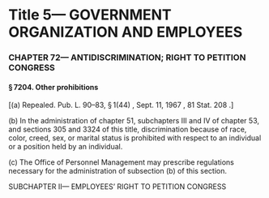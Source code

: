 
# Title 5— GOVERNMENT ORGANIZATION AND EMPLOYEES
### CHAPTER 72— ANTIDISCRIMINATION; RIGHT TO PETITION CONGRESS
#### § 7204. Other prohibitions

[(a) Repealed. Pub. L. 90–83, § 1(44) , Sept. 11, 1967 , 81 Stat. 208 .]

(b) In the administration of chapter 51, subchapters III and IV of chapter 53, and sections 305 and 3324 of this title, discrimination because of race, color, creed, sex, or marital status is prohibited with respect to an individual or a position held by an individual.

(c) The Office of Personnel Management may prescribe regulations necessary for the administration of subsection (b) of this section.

SUBCHAPTER II— EMPLOYEES’ RIGHT TO PETITION CONGRESS

